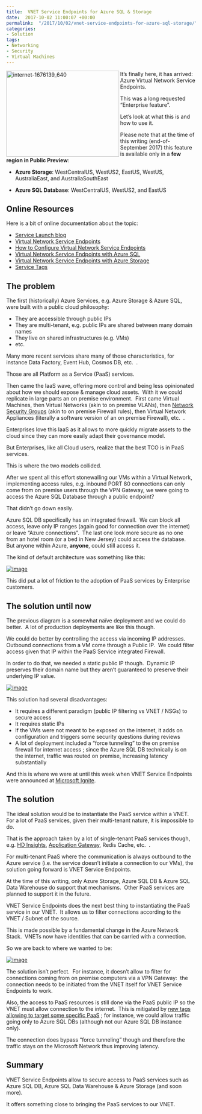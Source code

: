 ```yaml
---
title:  VNET Service Endpoints for Azure SQL & Storage
date:  2017-10-02 11:00:07 +00:00
permalink:  "/2017/10/02/vnet-service-endpoints-for-azure-sql-storage/"
categories:
- Solution
tags:
- Networking
- Security
- Virtual Machines
---
```

<a href="assets/2017/10/vnet-service-endpoints-for-azure-sql-storage/internet-1676139_6401.jpg"><img width="300" height="228" title="internet-1676139_640" align="left" style="border:0 currentcolor;border-image:none;float:left;display:inline;background-image:none;" alt="internet-1676139_640" src="assets/2017/10/vnet-service-endpoints-for-azure-sql-storage/internet-1676139_640_thumb1.jpg" border="0" /></a>It’s finally here, it has arrived:&nbsp; Azure Virtual Network Service Endpoints.<p>This was a long requested “Enterprise feature”.</p><p>Let’s look at what this is and how to use it.</p><p>Please note that at the time of this writing (end-of-September 2017) this feature is available only in a <strong>few region in Public Preview</strong>:</p><ul><li><strong>Azure Storage</strong>: WestCentralUS, WestUS2, EastUS, WestUS, AustraliaEast, and AustraliaSouthEast 
</li><li><strong>Azure SQL Database</strong>: WestCentralUS, WestUS2, and EastUS</li></ul><h2>Online Resources</h2><p>Here is a bit of online documentation about the topic:</p><ul><li><a href="https://azure.microsoft.com/en-us/blog/azure-sql-database-vnet-service-endpoints-now-in-public-preview/" target="_blank">Service Launch blog</a></li><li><a href="https://docs.microsoft.com/en-ca/azure/virtual-network/virtual-network-service-endpoints-overview" target="_blank">Virtual Network Service Endpoints</a></li><li><a href="https://docs.microsoft.com/en-ca/azure/virtual-network/virtual-network-service-endpoints-configure" target="_blank">How to Configure Virtual Network Service Endpoints</a></li><li><a href="https://docs.microsoft.com/en-us/azure/sql-database/sql-database-vnet-service-endpoint-rule-overview" target="_blank">Virtual Network Service Endpoints with Azure SQL</a></li><li><a href="https://docs.microsoft.com/en-ca/azure/storage/common/storage-network-security" target="_blank">Virtual Network Service Endpoints with Azure Storage</a></li><li><a href="https://docs.microsoft.com/en-ca/azure/virtual-network/security-overview#service-tags" target="_blank">Service Tags</a></li></ul><h2>The problem</h2><p>The first (historically) Azure Services, e.g. Azure Storage &amp; Azure SQL, were built with a public cloud philosophy:</p><ul><li>They are accessible through public IPs</li><li>They are multi-tenant, e.g. public IPs are shared between many domain names</li><li>They live on shared infrastructures (e.g. VMs)</li><li>etc.</li></ul><p>Many more recent services share many of those characteristics, for instance Data Factory, Event Hub, Cosmos DB, etc.&nbsp; .</p><p>Those are all Platform as a Service (PaaS) services.</p><p>Then came the IaaS wave, offering more control and being less opinionated about how we should expose &amp; manage cloud assets.&nbsp; With it we could replicate in large parts an on premise environment.&nbsp; First came Virtual Machines, then Virtual Networks (akin to on premise VLANs), then <a href="https://vincentlauzon.com/2015/12/21/using-network-security-groups-nsg-to-secure-network-access-to-an-environment/">Network Security Groups</a> (akin to on premise Firewall rules), then Virtual Network Appliances (literally a software version of an on premise Firewall), etc.&nbsp; .</p><p>Enterprises love this IaaS as it allows to more quickly migrate assets to the cloud since they can more easily adapt their governance model.</p><p>But Enterprises, like all Cloud users, realize that the best TCO is in PaaS services.</p><p>This is where the two models collided.</p><p>After we spent all this effort stonewalling our VMs within a Virtual Network, implementing access rules, e.g. inbound PORT 80 connections can only come from on premise users through the VPN Gateway, we were going to access the Azure SQL Database through a public endpoint?</p><p>That didn’t go down easily.</p><p>Azure SQL DB specifically has an integrated firewall.&nbsp; We can block all access, leave only IP ranges (again good for connection over the internet) or leave “Azure connections”.&nbsp; The last one look more secure as no one from an hotel room (or a bed in New Jersey) could access the database.&nbsp; But anyone within Azure, <strong>anyone</strong>, could still access it.</p><p>The kind of default architecture was something like this:</p><p><a href="assets/2017/10/vnet-service-endpoints-for-azure-sql-storage/image6.png"><img title="image" style="border:0 currentcolor;border-image:none;display:inline;background-image:none;" alt="image" src="assets/2017/10/vnet-service-endpoints-for-azure-sql-storage/image_thumb6.png" border="0" /></a></p><p>This did put a lot of friction to the adoption of PaaS services by Enterprise customers.</p><h2>The solution until now</h2><p>The previous diagram is a somewhat naïve deployment and we could do better.&nbsp; A lot of production deployments are like this though.</p><p>We could do better by controlling the access via incoming IP addresses.&nbsp; Outbound connections from a VM come through a Public IP.&nbsp; We could filter access given that IP within the PaaS Service integrated Firewall.</p><p>In order to do that, we needed a static public IP though.&nbsp; Dynamic IP preserves their domain name but they aren’t guaranteed to preserve their underlying IP value.</p><p><a href="assets/2017/10/vnet-service-endpoints-for-azure-sql-storage/image7.png"><img title="image" style="border:0 currentcolor;border-image:none;display:inline;background-image:none;" alt="image" src="assets/2017/10/vnet-service-endpoints-for-azure-sql-storage/image_thumb7.png" border="0" /></a></p><p>This solution had several disadvantages:</p><ul><li>It requires a different paradigm (public IP filtering vs VNET / NSGs) to secure access</li><li>It requires static IPs</li><li>If the VMs were not meant to be exposed on the internet, it adds on configuration and triggers some security questions during reviews</li><li>A lot of deployment included a “force tunneling” to the on premise firewall for internet access ; since the Azure SQL DB technically is on the internet, traffic was routed on premise, increasing latency substantially</li></ul><p>And this is where we were at until this week when VNET Service Endpoints were announced at <a href="https://www.microsoft.com/en-us/ignite/" target="_blank">Microsoft Ignite</a>.</p><h2>The solution</h2><p>The ideal solution would be to instantiate the PaaS service within a VNET.&nbsp; For a lot of PaaS services, given their multi-tenant nature, it is impossible to do.</p><p>That is the approach taken by a lot of single-tenant PaaS services though, e.g. <a href="https://vincentlauzon.com/2016/01/26/network-access-control-on-an-hdinsight-cluster/">HD Insights</a>, <a href="https://vincentlauzon.com/2017/07/17/azure-application-gateway-anatomy/" target="_blank">Application Gateway</a>, Redis Cache, etc.&nbsp; .</p><p>For multi-tenant PaaS where the communication is always outbound to the Azure service (i.e. the service doesn’t initiate a connection to our VMs), the solution going forward is VNET Service Endpoints.</p><p>At the time of this writing, only Azure Storage, Azure SQL DB &amp; Azure SQL Data Warehouse do support that mechanisms.&nbsp; Other PaaS services are planned to support it in the future.</p><p>VNET Service Endpoints does the next best thing to instantiating the PaaS service in our VNET.&nbsp; It allows us to filter connections according to the VNET / Subnet of the source.</p><p>This is made possible by a fundamental change in the Azure Network Stack.&nbsp; VNETs now have identities that can be carried with a connection.</p><p>So we are back to where we wanted to be:</p><p><a href="assets/2017/10/vnet-service-endpoints-for-azure-sql-storage/image8.png"><img title="image" style="border:0 currentcolor;border-image:none;display:inline;background-image:none;" alt="image" src="assets/2017/10/vnet-service-endpoints-for-azure-sql-storage/image_thumb8.png" border="0" /></a></p><p>The solution isn’t perfect.&nbsp; For instance, it doesn’t allow to filter for connections coming from on premise computers via a VPN Gateway:&nbsp; the connection needs to be initiated from the VNET itself for VNET Service Endpoints to work.</p><p>Also, the access to PaaS resources is still done via the PaaS public IP so the VNET must allow connection to the internet.&nbsp; This is mitigated by <a href="https://docs.microsoft.com/en-ca/azure/virtual-network/security-overview#service-tags" target="_blank">new tags allowing to target some specific PaaS</a> ; for instance, we could allow traffic going only to Azure SQL DBs (although not our Azure SQL DB instance only).</p><p>The connection does bypass “force tunneling” though and therefore the traffic stays on the Microsoft Network thus improving latency.</p><h2>Summary</h2><p>VNET Service Endpoints allow to secure access to PaaS services such as Azure SQL DB, Azure SQL Data Warehouse &amp; Azure Storage (and soon more).</p><p>It offers something close to bringing the PaaS services to our VNET.</p>